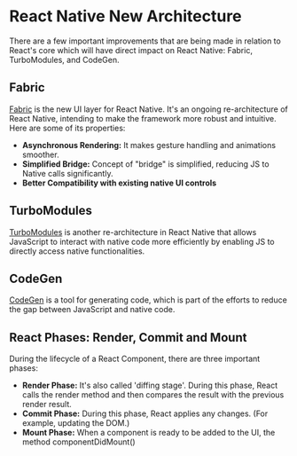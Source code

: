 # React Native New Architecture

There are a few important improvements that are being made in relation to React's core which will have direct impact on React Native: Fabric, TurboModules, and CodeGen.

## Fabric 

[Fabric](https://github.com/react-native-community/discussions-and-proposals/issues/4) is the new UI layer for React Native. It's an ongoing re-architecture of React Native, intending to make the framework more robust and intuitive. Here are some of its properties:

- **Asynchronous Rendering:** It makes gesture handling and animations smoother.
- **Simplified Bridge:** Concept of "bridge" is simplified, reducing JS to Native calls significantly.
- **Better Compatibility with existing native UI controls**

## TurboModules

[TurboModules](https://github.com/react-native-community/discussions-and-proposals/issues/40) is another re-architecture in React Native that allows JavaScript to interact with native code more efficiently by enabling JS to directly access native functionalities.

## CodeGen

[CodeGen](https://github.com/facebook/react-native/commit/77c7655c4e58f90214c1a26773dca441d56ff8e1) is a tool for generating code, which is part of the efforts to reduce the gap between JavaScript and native code.

## React Phases: Render, Commit and Mount

During the lifecycle of a React Component, there are three important phases:

- **Render Phase:** It's also called 'diffing stage'. During this phase, React calls the render method and then compares the result with the previous render result.
- **Commit Phase:** During this phase, React applies any changes. (For example, updating the DOM.)
- **Mount Phase:** When a component is ready to be added to the UI, the method componentDidMount()